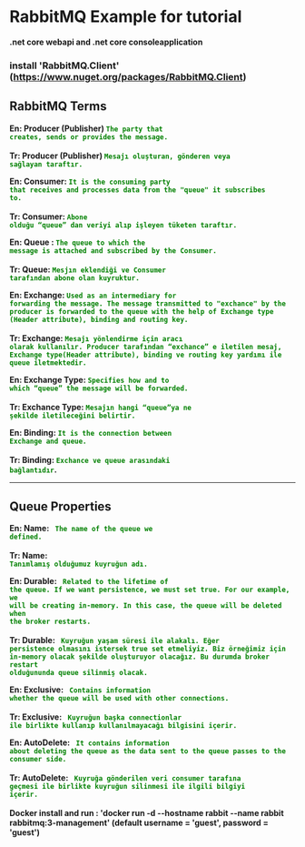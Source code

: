 # RabbitMQ Example for tutorial
<strong>.net core webapi and .net core consoleapplication<strong>

### <b>install</b> 'RabbitMQ.Client' (https://www.nuget.org/packages/RabbitMQ.Client)

<h2>RabbitMQ Terms</h2>

En: Producer (Publisher) <code style="color : green">The party that creates, sends or provides the message.</code>
<br/><br/>
Tr: Producer (Publisher) <code style="color : green">Mesajı oluşturan, gönderen veya sağlayan taraftır.</code>

En: Consumer:  <code style="color : green">It is the consuming party that receives and processes data from the "queue" it subscribes to.</code><br/><br/>
Tr: Consumer:  <code style="color : green">Abone olduğu “queue” dan veriyi alıp işleyen tüketen taraftır.</code>

En: Queue :  <code style="color : green">The queue to which the message is attached and subscribed by the Consumer.</code><br/><br/>
Tr: Queue:  <code style="color : green">Mesjın eklendiği ve Consumer tarafından abone olan kuyruktur.</code><br/>

En: Exchange:  <code style="color : green">Used as an intermediary for forwarding the message. The message transmitted to "exchance" by the producer is forwarded to the queue with the help of Exchange type (Header attribute), binding and routing key.</code><br/><br/>
Tr: Exchange:  <code style="color : green">Mesajı yönlendirme için aracı olarak kullanılır. Producer tarafından “exchance” e iletilen mesaj, Exchange type(Header attribute), binding ve routing key yardımı ile queue iletmektedir.</code><br/>

En: Exchange Type:  <code style="color : green">Specifies how and to which “queue” the message will be forwarded.</code><br/><br/>
Tr: Exchance Type:  <code style="color : green">Mesajın hangi “queue”ya ne şekilde iletileceğini belirtir.</code>

En: Binding:  <code style="color : green">It is the connection between Exchange and queue.</code><br/><br/>
Tr: Binding:  <code style="color : green">Exchance ve queue arasındaki bağlantıdır</code>.<br/>
<hr/>

<h2>Queue Properties</h2>

En: Name:  <code style="color : green"> The name of the queue we defined.</code><br/><br/>
Tr: Name:  <code style="color : green"> Tanımlamış olduğumuz kuyruğun adı.</code>

En: Durable:  <code style="color : green"> Related to the lifetime of the queue. If we want persistence, we must set true. For our example, we will be creating in-memory. In this case, the queue will be deleted when the broker restarts.</code><br/><br/>
Tr: Durable:  <code style="color : green"> Kuyruğun yaşam süresi ile alakalı. Eğer persistence olmasını istersek true set etmeliyiz. Biz örneğimiz için in-memory olacak şekilde oluşturuyor olacağız. Bu durumda broker restart olduğununda queue silinmiş olacak.</code>

En: Exclusive:  <code style="color : green"> Contains information whether the queue will be used with other connections.</code><br/><br/>
Tr: Exclusive:  <code style="color : green"> Kuyruğun başka connectionlar ile birlikte kullanıp kullanılmayacağı bilgisini içerir.</code>

En: AutoDelete:  <code style="color : green"> It contains information about deleting the queue as the data sent to the queue passes to the consumer side.</code><br/><br/>
Tr: AutoDelete:  <code style="color : green"> Kuyruğa gönderilen veri consumer tarafına geçmesi ile birlikte kuyruğun silinmesi ile ilgili bilgiyi içerir.</code>
<br/><br/>
Docker install and run : 'docker run -d --hostname rabbit --name rabbit rabbitmq:3-management' (default username = 'guest', password = 'guest')
